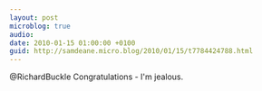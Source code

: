 ```yaml
---
layout: post
microblog: true
audio: 
date: 2010-01-15 01:00:00 +0100
guid: http://samdeane.micro.blog/2010/01/15/t7784424788.html
---
```

@RichardBuckle Congratulations - I'm jealous.
